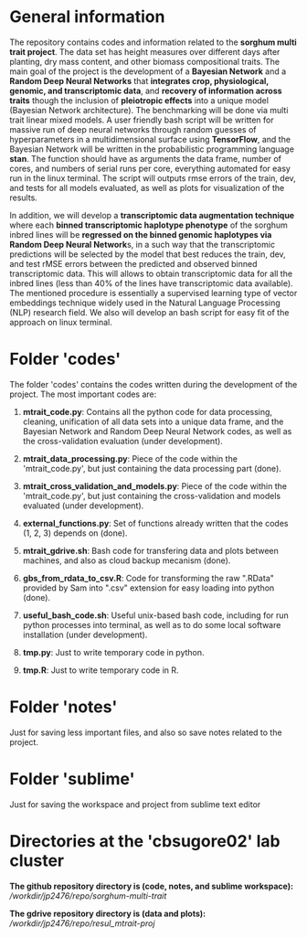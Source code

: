 # General information

The repository contains codes and information related to the **sorghum multi trait project**. The data set has height measures over different days after planting, dry mass content, and other biomass compositional traits. The main goal of the project is the development of a **Bayesian Network** and a **Random Deep Neural Networks** that **integrates crop, physiological, genomic, and transcriptomic data**, and **recovery of information across traits** though the inclusion of **pleiotropic effects** into a unique model (Bayesian Network architecture). The benchmarking will be done via multi trait linear mixed models. A user friendly bash script will be written for massive run of deep neural networks through random guesses of hyperparameters in a multidimensional surface using **TensorFlow**, and the Bayesian Network will be written in the probabilistic programming language **stan**. The function should have as arguments the data frame, number of cores, and numbers of serial runs per core, everything automated for easy run in the linux terminal. The script will outputs rmse errors of the train, dev, and tests for all models evaluated, as well as plots for visualization of the results. 

In addition, we will develop a **transcriptomic data augmentation technique** where each **binned transcriptomic haplotype phenotype** of the sorghum inbred lines will be **regressed on the binned genomic haplotypes via Random Deep Neural Network**s, in a such way that the transcriptomic predictions will be selected by the model that best reduces the train, dev, and test rMSE errors between the predicted and observed binned transcriptomic data. This will allows to obtain transcriptomic data for all the inbred lines (less than 40% of the lines have transcriptomic data available). The mentioned procedure is essentially a supervised learning type of vector embeddings technique widely used in the Natural Language Processing (NLP) research field. We also will develop an bash script for easy fit of the approach on linux terminal.	

# Folder 'codes'

The folder 'codes' contains the codes written during the development of the project. The most important codes are:

1. **mtrait_code.py**: Contains all the python code for data processing, cleaning, unification of all data sets into a unique data frame, and the Bayesian Network and Random Deep Neural Network codes, as well as the cross-validation evaluation (under development).

2. **mtrait_data_processing.py**: Piece of the code within the 'mtrait_code.py', but just containing the data processing part (done).

3. **mtrait_cross_validation_and_models.py**: Piece of the code within the 'mtrait_code.py', but just containing the cross-validation and models evaluated (under development).

2. **external_functions.py**: Set of functions already written that the codes (1, 2, 3) depends on (done).

3. **mtrait_gdrive.sh**: Bash code for transfering data and plots between machines, and also as cloud backup mecanism (done).

4. **gbs_from_rdata_to_csv.R**: Code for transforming the raw ".RData" provided by Sam into ".csv" extension for easy loading into python (done).

5. **useful_bash_code.sh**: Useful unix-based bash code, including for run python processes into terminal, as well as to do some local software installation (under development).

6. **tmp.py**: Just to write temporary code in python.

7. **tmp.R**: Just to write temporary code in R.

# Folder 'notes'

Just for saving less important files, and also so save notes related to the project.

# Folder 'sublime'

Just for saving the workspace and project from sublime text editor

# Directories at the 'cbsugore02' lab cluster

**The github repository directory is (code, notes, and sublime workspace):** */workdir/jp2476/repo/sorghum-multi-trait*

**The gdrive repository directory is (data and plots):** */workdir/jp2476/repo/resul_mtrait-proj*

